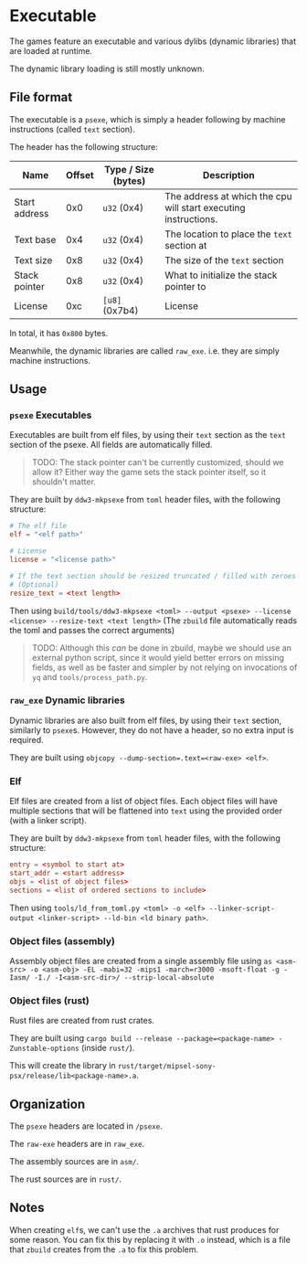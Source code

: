 # Executable

The games feature an executable and various dylibs (dynamic libraries) that are loaded at runtime.

The dynamic library loading is still mostly unknown.

## File format

The executable is a `psexe`, which is simply a header following by machine instructions (called `text` section).

The header has the following structure:

| Name          | Offset | Type / Size (bytes) | Description                                                     |
| ------------- | ------ | ------------------- | --------------------------------------------------------------- |
| Start address | 0x0    | `u32` (0x4)         | The address at which the cpu will start executing instructions. |
| Text base     | 0x4    | `u32` (0x4)         | The location to place the `text` section at                     |
| Text size     | 0x8    | `u32` (0x4)         | The size of the `text` section                                  |
| Stack pointer | 0x8    | `u32` (0x4)         | What to initialize the stack pointer to                         |
| License       | 0xc    | `[u8]` (0x7b4)      | License                                                         |

In total, it has `0x800` bytes.

Meanwhile, the dynamic libraries are called `raw_exe`. i.e. they are simply machine instructions.

## Usage

### `psexe` Executables

Executables are built from elf files, by using their `text` section as the `text` section of the psexe. All fields are automatically filled.

> TODO: The stack pointer can't be currently customized, should we allow it? Either way the game sets the stack pointer itself, so it shouldn't matter.

They are built by `ddw3-mkpsexe` from `toml` header files, with the following structure:

```toml
# The elf file
elf = "<elf path>"

# License
license = "<license path>"

# If the text section should be resized truncated / filled with zeroes
# (Optional)
resize_text = <text length>
```

Then using `build/tools/ddw3-mkpsexe <toml> --output <psexe> --license <license> --resize-text <text length>`
(The `zbuild` file automatically reads the toml and passes the correct arguments)

> TODO: Although this _can_ be done in zbuild, maybe we should use an external python script, since it would yield better errors on missing fields, as well as be faster and simpler by not relying on invocations of `yq` and `tools/process_path.py`.

### `raw_exe` Dynamic libraries

Dynamic libraries are also built from elf files, by using their `text` section, similarly to `psexe`s. However, they do not have a header, so no extra input is required.

They are built using `objcopy --dump-section=.text=<raw-exe> <elf>`.

### Elf

Elf files are created from a list of object files. Each object files will have multiple sections that will be flattened into `text` using the provided order (with a linker script).

They are built by `ddw3-mkpsexe` from `toml` header files, with the following structure:

```toml
entry = <symbol to start at>
start_addr = <start address>
objs = <list of object files>
sections = <list of ordered sections to include>
```

Then using `tools/ld_from_toml.py <toml> -o <elf> --linker-script-output <linker-script> --ld-bin <ld binary path>`.

### Object files (assembly)

Assembly object files are created from a single assembly file using `as <asm-src> -o <asm-obj> -EL -mabi=32 -mips1 -march=r3000 -msoft-float -g -Iasm/ -I./ -I<asm-src-dir>/ --strip-local-absolute`

### Object files (rust)

Rust files are created from rust crates.

They are built using `cargo build --release --package=<package-name> -Zunstable-options` (inside `rust/`).

This will create the library in `rust/target/mipsel-sony-psx/release/lib<package-name>.a`.

## Organization

The `psexe` headers are located in `/psexe`.

The `raw-exe` headers are in `raw_exe`.

The assembly sources are in `asm/`.

The rust sources are in `rust/`.

## Notes

When creating `elf`s, we can't use the `.a` archives that rust produces for some reason. You can fix this by replacing it with `.o` instead, which is a file that `zbuild` creates from the `.a` to fix this problem.
